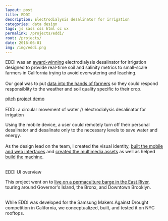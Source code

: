 ```yaml
---
layout: post
title: EDDI
description: Electrodialysis desalinator for irrigation
categories: data design
tags: js sass css html cc ux
permalink: /projects/eddi/
root: /projects/
date: 2016-06-01
img: /img/eddi.png
---
```


EDDI was an <a href="https://news.samsung.com/us/samsung-awards-eddi-iot-developer-team-winner-makers-against-drought-mad-global-challenge-curtis-sasaki/" target="_blank">award-winning</a> electrodialysis desalinator for irrigation designed to provide real-time soil and salinity metrics to small-scale farmers in California trying to avoid overwatering and leaching. 
<br>
<br>
Our goal was to put <a href="https://papermashea.github.io/smi/hello/work/eddi/pitch.pdf" target="_blank">data into the hands of farmers</a> so they could respond responsiblity to the weather and soil quality specific to their crop.

<div class="materials center">
	<a href="{{ site.baseurl }}/img/eddi/EDDI_pitch.pdf" target="_blank" class="post-resource" id="sources">pitch</a>
	<a href="https://www.youtube.com/watch?v=UJFghMIfyXA" target="_blank" class="post-resource" id="sources">project</a>
	<a href="{{ site.baseurl }}/img/eddi/eddi-demo.m4v" target="_blank" class="post-resource" id="sources">demo</a>
</div>


<div class="img_row">
	<img class="col half" src="{{ site.baseurl }}/img/eddi/eddi-waterday-loop.gif" alt="" title="eddi identity"/>
	<img class="col half" src="{{ site.baseurl }}/img/eddi/eddi.png" alt="" title="eddi product"/>
</div>
<div class="col three caption">
	EDDI: a circular movement of water // electrodialysis desalinator for irrigation
</div>

Using the mobile device, a user could remotely turn off their personal desalinator and desalinate only to the necessary levels to save water and energy. 
<br>
<br>
As the design lead on the team, I created the visual identity, <a href="https://github.com/water-alchemists" target="_blank">built the mobile and web interfaces</a> and <a href="https://www.youtube.com/watch?v=UJFghMIfyXA" target="_blank">created the multimedia assets</a> as well as helped <a href="https://medium.com/vision-for-tomorrow/one-year-later-how-eddi-went-from-idea-to-game-changing-drought-solution-a8f041cf8b8" target="_blank">build the machine</a>. 

<div class="img_full">
	<img class="col three" src="{{ site.baseurl }}/img/eddi/eddi_ui.png" alt="" title="eddi ui shots"/>
	<img class="col one" src="{{ site.baseurl }}/img/eddi/nav.gif" alt="" title="eddi ui shots"/>
	<img class="col one" src="{{ site.baseurl }}/img/eddi/dashboard.gif" alt="" title="eddi ui shots"/>
	<img class="col one" src="{{ site.baseurl }}/img/eddi/troubleshoot.gif" alt="" title="eddi ui shots"/>
</div>
<div class="col three caption">
	EDDI UI overview
</div>

This project went on to <a href="https://medium.com/vision-for-tomorrow/one-year-later-how-eddi-went-from-idea-to-game-changing-drought-solution-a8f041cf8b8" target="_blank">live on a permaculture barge in the East River</a>, touring around Governor's Island, the Bronx, and Downtown Brooklyn.

<div class="img_full">
	<img class="col two" src="{{ site.baseurl }}/img/eddi/build/EDDIam00.jpg" alt="" title="eddi build process"/>
	<img class="col one" src="{{ site.baseurl }}/img/eddi/build/EDDIam06.jpg" alt="" title="eddi build process"/>
</div>
<div class="col three caption">
	While EDDI was developed for the Samsung Makers Against Drought competition in California, we conceptualized, built, and tested it on NYC rooftops.
</div>